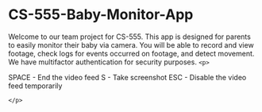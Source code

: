 # CS-555-Baby-Monitor-App

Welcome to our team project for CS-555. This app is designed for parents to easily monitor their baby via camera. You will be able to record and view footage, check logs for events occurred on footage, and detect movement. We have multifactor authentication for security purposes.
`<p>`

SPACE - End the video feed
S - Take screenshot
ESC - Disable the video feed temporarily

`</p>`
